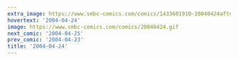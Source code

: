 ```yaml
---
extra_image: https://www.smbc-comics.com/comics/1433601910-20040424after.png
hovertext: '2004-04-24'
image: https://www.smbc-comics.com/comics/20040424.gif
next_comic: '2004-04-25'
prev_comic: '2004-04-23'
title: '2004-04-24'
---
```


